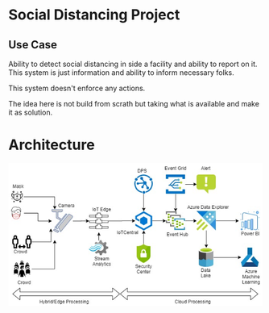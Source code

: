 # Social Distancing Project

## Use Case 

Ability to detect social distancing in side a facility and ability to report on it. 
This system is just information and ability to inform necessary folks. 

This system doesn't enforce any actions.

The idea here is not build from scrath but taking what is available and make it as solution.

# Architecture

![alt text](https://github.com/balakreshnan/sdd/blob/master/images/SocialDistancing.jpg "Architecture")